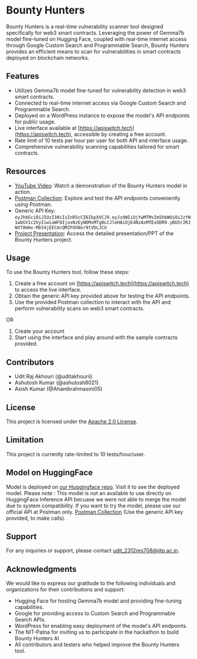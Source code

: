 # Bounty Hunters

Bounty Hunters is a real-time vulnerability scanner tool designed specifically for web3 smart contracts. Leveraging the power of Gemma7b model fine-tuned on Hugging Face, coupled with real-time internet access through Google Custom Search and Programmable Search, Bounty Hunters provides an efficient means to scan for vulnerabilities in smart contracts deployed on blockchain networks.

## Features

- Utilizes Gemma7b model fine-tuned for vulnerability detection in web3 smart contracts.
- Connected to real-time internet access via Google Custom Search and Programmable Search.
- Deployed on a WordPress instance to expose the model's API endpoints for public usage.
- Live interface available at [https://apiswitch.tech](https://apiswitch.tech), accessible by creating a free account.
- Rate limit of 10 tests per hour per user for both API and interface usage.
- Comprehensive vulnerability scanning capabilities tailored for smart contracts.

## Resources

- [YouTube Video](https://youtu.be/flBnurC7jtI): Watch a demonstration of the Bounty Hunters model in action.
- [Postman Collection](http://postman.com/bounty-hunters/): Explore and test the API endpoints conveniently using Postman.
- Generic API Key: `eyJhbGciOiJIUzI1NiIsInR5cCI6IkpXVCJ9.eyJzdWIiOjYwMTMsIm5hbWUiOiJzYW1wbGV1c2VyIiwiaWF0IjoxNzEyNDMxMTg0LCJleHAiOjE4NzAxMTExODR9.yBUSr2RJWXT0mHv-Mb54jEECmcQMZFOhNor9tVDLJCU`
- [Project Presentation](https://docs.google.com/presentation/d/1KhYf9Yz-ea49Ao6K7CleXxWpzWBL4S_ae-j2HU1qOWc/edit?usp=sharing): Access the detailed presentation/PPT of the Bounty Hunters project.

## Usage

To use the Bounty Hunters tool, follow these steps:

1. Create a free account on [https://apiswitch.tech](https://apiswitch.tech) to access the live interface.
2. Obtain the generic API key provided above for testing the API endpoints.
3. Use the provided Postman collection to interact with the API and perform vulnerability scans on web3 smart contracts.

OR
1. Create your account
2. Start using the interface and play around with the sample contracts provided. 

## Contributors

- Udit Raj Akhouri (@uditakhourii)
- Ashutosh Kumar (@ashutosh8021)
- Asish Kumar (@Ahambrahmasmi05)

## License

This project is licensed under the [Apache 2.0 License](LICENSE).

## Limitation

This project is currently rate-limited to 10 tests/hour/user.

## Model on HuggingFace

Model is deployed on [our Huggingface repo](https://huggingface.co/uditakhouri/BHT-1-2/). Visit it to see the deployed model. 
Please note : This model is not an available to use directly on HuggingFace Inference API becuase we were not able to merge the model due to system compatibility. If you want to try the model, please use our official API at Postman only. [Postman Collection](http://postman.com/bounty-hunters/) (Use the generic API key provided, to make calls).

## Support

For any inquiries or support, please contact [udit_2312res708@iitp.ac.in](mailto:udit_2312res708@iitp.ac.in).

## Acknowledgments

We would like to express our gratitude to the following individuals and organizations for their contributions and support:

- Hugging Face for hosting Gemma7b model and providing fine-tuning capabilities.
- Google for providing access to Custom Search and Programmable Search APIs.
- WordPress for enabling easy deployment of the model's API endpoints.
- The NIT-Patna for inviting us to participate in the hackathon to build Bounty Hunters AI
- All contributors and testers who helped improve the Bounty Hunters tool.
